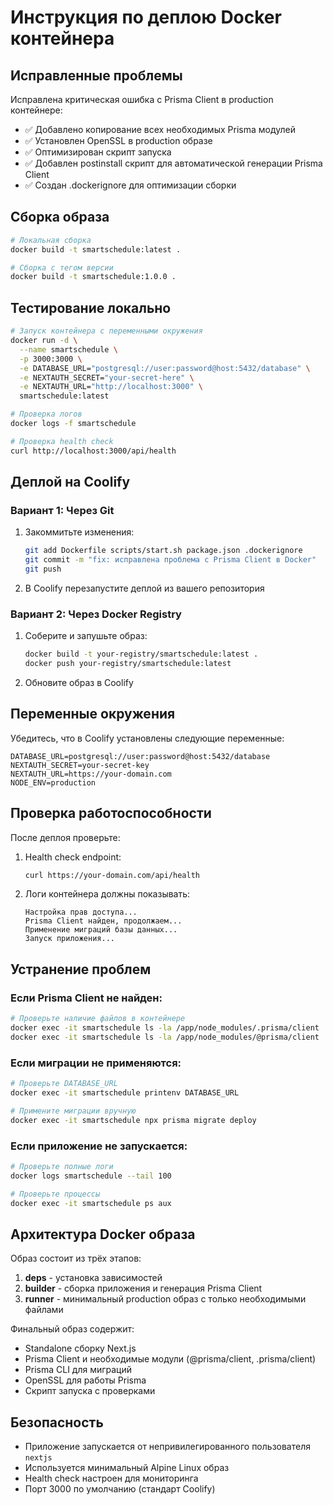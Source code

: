 # Инструкция по деплою Docker контейнера

## Исправленные проблемы

Исправлена критическая ошибка с Prisma Client в production контейнере:
- ✅ Добавлено копирование всех необходимых Prisma модулей
- ✅ Установлен OpenSSL в production образе
- ✅ Оптимизирован скрипт запуска
- ✅ Добавлен postinstall скрипт для автоматической генерации Prisma Client
- ✅ Создан .dockerignore для оптимизации сборки

## Сборка образа

```bash
# Локальная сборка
docker build -t smartschedule:latest .

# Сборка с тегом версии
docker build -t smartschedule:1.0.0 .
```

## Тестирование локально

```bash
# Запуск контейнера с переменными окружения
docker run -d \
  --name smartschedule \
  -p 3000:3000 \
  -e DATABASE_URL="postgresql://user:password@host:5432/database" \
  -e NEXTAUTH_SECRET="your-secret-here" \
  -e NEXTAUTH_URL="http://localhost:3000" \
  smartschedule:latest

# Проверка логов
docker logs -f smartschedule

# Проверка health check
curl http://localhost:3000/api/health
```

## Деплой на Coolify

### Вариант 1: Через Git
1. Закоммитьте изменения:
   ```bash
   git add Dockerfile scripts/start.sh package.json .dockerignore
   git commit -m "fix: исправлена проблема с Prisma Client в Docker"
   git push
   ```

2. В Coolify перезапустите деплой из вашего репозитория

### Вариант 2: Через Docker Registry
1. Соберите и запушьте образ:
   ```bash
   docker build -t your-registry/smartschedule:latest .
   docker push your-registry/smartschedule:latest
   ```

2. Обновите образ в Coolify

## Переменные окружения

Убедитесь, что в Coolify установлены следующие переменные:

```env
DATABASE_URL=postgresql://user:password@host:5432/database
NEXTAUTH_SECRET=your-secret-key
NEXTAUTH_URL=https://your-domain.com
NODE_ENV=production
```

## Проверка работоспособности

После деплоя проверьте:

1. Health check endpoint:
   ```bash
   curl https://your-domain.com/api/health
   ```

2. Логи контейнера должны показывать:
   ```
   Настройка прав доступа...
   Prisma Client найден, продолжаем...
   Применение миграций базы данных...
   Запуск приложения...
   ```

## Устранение проблем

### Если Prisma Client не найден:
```bash
# Проверьте наличие файлов в контейнере
docker exec -it smartschedule ls -la /app/node_modules/.prisma/client
docker exec -it smartschedule ls -la /app/node_modules/@prisma/client
```

### Если миграции не применяются:
```bash
# Проверьте DATABASE_URL
docker exec -it smartschedule printenv DATABASE_URL

# Примените миграции вручную
docker exec -it smartschedule npx prisma migrate deploy
```

### Если приложение не запускается:
```bash
# Проверьте полные логи
docker logs smartschedule --tail 100

# Проверьте процессы
docker exec -it smartschedule ps aux
```

## Архитектура Docker образа

Образ состоит из трёх этапов:

1. **deps** - установка зависимостей
2. **builder** - сборка приложения и генерация Prisma Client
3. **runner** - минимальный production образ с только необходимыми файлами

Финальный образ содержит:
- Standalone сборку Next.js
- Prisma Client и необходимые модули (@prisma/client, .prisma/client)
- Prisma CLI для миграций
- OpenSSL для работы Prisma
- Скрипт запуска с проверками

## Безопасность

- Приложение запускается от непривилегированного пользователя `nextjs`
- Используется минимальный Alpine Linux образ
- Health check настроен для мониторинга
- Порт 3000 по умолчанию (стандарт Coolify)

